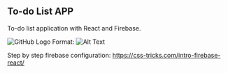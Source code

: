 ## To-do List APP 

To-do list application with React and Firebase.

![GitHub Logo](/images/logo.png)
Format: ![Alt Text](url)

Step by step firebase configuration: https://css-tricks.com/intro-firebase-react/ 

